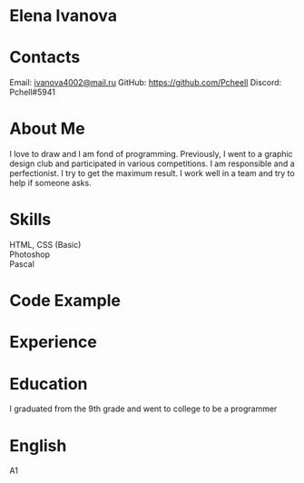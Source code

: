 # Elena Ivanova  

# Contacts  
Email: ivanova4002@mail.ru
GitHub: https://github.com/Pcheell
Discord: Pchell#5941

# About Me  
I love to draw and I am fond of programming. Previously, I went to a graphic design club and participated in various competitions. I am responsible and a perfectionist. I try to get the maximum result. I work well in a team and try to help if someone asks.

# Skills  
HTML, CSS (Basic)  
Photoshop  
Pascal  

# Code Example  
# Experience  
# Education  
I graduated from the 9th grade and went to college to be a programmer
# English  
A1
